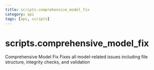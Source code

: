 ```yaml
---
title: scripts.comprehensive_model_fix
category: api
tags: [api, scripts]
---
```


# scripts.comprehensive_model_fix

Comprehensive Model Fix
Fixes all model-related issues including file structure, integrity checks, and validation

